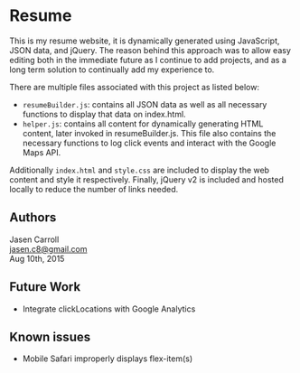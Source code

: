 # Resume

This is my resume website, it is dynamically generated using JavaScript, JSON data, and jQuery. The reason behind this approach was to allow easy editing both in the immediate future as I continue to add projects, and as a long term solution to continually add my experience to.

There are multiple files associated with this project as listed below:

* `resumeBuilder.js`: contains all JSON data as well as all necessary functions to display that data on index.html.
* `helper.js`: contains all content for dynamically generating HTML content, later invoked in resumeBuilder.js. This file also contains the necessary functions to log click events and interact with the Google Maps API.

Additionally `index.html` and `style.css` are included to display the web content and style it respectively. Finally, jQuery v2 is included and hosted locally to reduce the number of links needed.

## Authors

Jasen Carroll  
jasen.c8@gmail.com  
Aug 10th, 2015

## Future Work

* Integrate clickLocations with Google Analytics

## Known issues

* Mobile Safari improperly displays flex-item(s)
